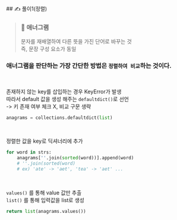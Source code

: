 ​## ✍️ 풀이1(정렬)

> ### 🤔 애너그램<br>
> 문자를 재배열하여 다른 뜻을 가진 단어로 바꾸는 것<br>
> 즉, 문장 구성 요소가 동일

### 애너그램을 판단하는 가장 간단한 방법은 ```정렬하여 비교```하는 것이다. 

<br>

존재하지 않는 key를 삽입하는 경우 KeyError가 발생<br>
따라서 default 값을 생성 해주는 ```defaultdict()```로 선언<br>
 -> 키 존재 여부 체크 X, 비교 구문 생략 

```python
anagrams = collections.defaultdict(list)
```

<br/>

정렬한 값을 key로 딕셔너리에 추가

```python
for word in strs:
    anagrams[''.join(sorted(word))].append(word)
    # ''.join(sorted(word)  
    # ex) 'ate' -> 'aet', 'tea' -> 'aet' ...
```

<br/>

```values()``` 를 통해 value 값만 추출<br>
```list()``` 를 통해 입력값을 list로 생성
```python
return list(anagrams.values())
```